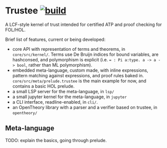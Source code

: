 
# Trustee [![build](https://github.com/c-cube/trustee/workflows/build/badge.svg)](https://github.com/c-cube/trustee/actions)

A LCF-style kernel of trust intended for certified ATP and proof checking for FOL/HOL.

Brief list of features, current or being developed:

- core API with representation of terms and theorems, in `core/src/kernel/`.
  Terms use De Bruijn indices for bound variables, are hashconsed, and polymorphism
  is explicit (i.e. `= : Pi a:type. a -> a -> bool`, rather than ML polymorphism).
- embedded meta-language, custom made, with inline expressions, pattern matching
  against expressions, and proof rules baked in.
  `core/src/meta/prelude.trustee` is the main example for now, and contains
  a basic HOL prelude.
- a small LSP server for the meta-language, in `lsp/`
- a small jupyter kernel for the meta-language, in `jupyter`
- a CLI interface, readline-enabled, in `cli/`.
- an OpenTheory library with a parser and a verifier based on trustee,
  in `opentheory/`

## Meta-language

TODO: explain the basics, going through prelude.

